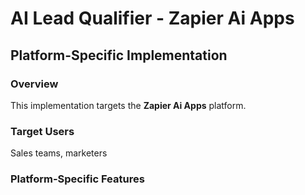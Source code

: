 # AI Lead Qualifier - Zapier Ai Apps

## Platform-Specific Implementation

### Overview
This implementation targets the **Zapier Ai Apps** platform.

### Target Users
Sales teams, marketers

### Platform-Specific Features
